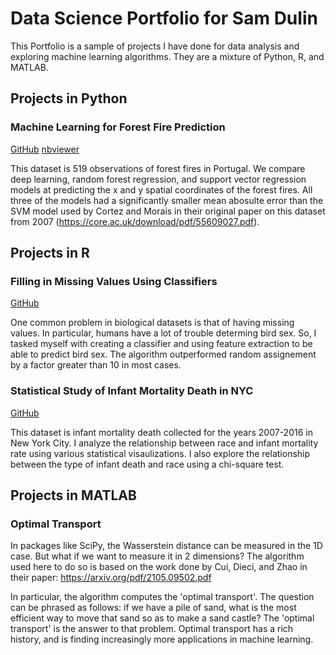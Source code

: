 # Data Science Portfolio for Sam Dulin

This Portfolio is a sample of projects I have done for data analysis and exploring machine learning algorithms. They are a mixture of Python, R, and MATLAB. 

## Projects in Python

### Machine Learning for Forest Fire Prediction
[GitHub](/PythonProjects/forest_fires.ipynb)
[nbviewer](https://nbviewer.org/github/samdulin/DataSciencePortfolio/blob/main/PythonProjects/forest_fires.ipynb)

This dataset is 519 observations of forest fires in Portugal. We compare deep learning, random forest regression, and support vector regression models at predicting the x and y spatial coordinates of the forest fires. All three of the models had a significantly smaller mean abosulte error than the SVM model used by Cortez and Morais in their original paper on this dataset from 2007 (https://core.ac.uk/download/pdf/55609027.pdf).

## Projects in R

### Filling in Missing Values Using Classifiers
[GitHub](/RProjects/missingValues.md)

One common problem in biological datasets is that of having missing values. In particular, humans have a lot of trouble determing bird sex. So, I tasked myself with creating a classifier and using feature extraction to be able to predict bird sex. The algorithm outperformed random assignement by a factor greater than 10 in most cases.

### Statistical Study of Infant Mortality Death in NYC
[GitHub](/RProjects/InfantMortalityStudy.md)

This dataset is infant mortality death collected for the years 2007-2016 in New York City. I analyze the relationship between race and infant mortality rate using various statistical visaulizations. I also explore the relationship between the type of infant death and race using a chi-square test.

## Projects in MATLAB

### Optimal Transport

In packages like SciPy, the Wasserstein distance can be measured in the 1D case. But what if we want to measure it in 2 dimensions? The algorithm used here to do so is based on the work done by Cui, Dieci, and Zhao in their paper: https://arxiv.org/pdf/2105.09502.pdf

In particular, the algorithm computes the 'optimal transport'. The question can be phrased as follows: if we have a pile of sand, what is the most efficient way to move that sand so as to make a sand castle? The 'optimal transport' is the answer to that problem. Optimal transport has a rich history, and is finding increasingly more applications in machine learning.

